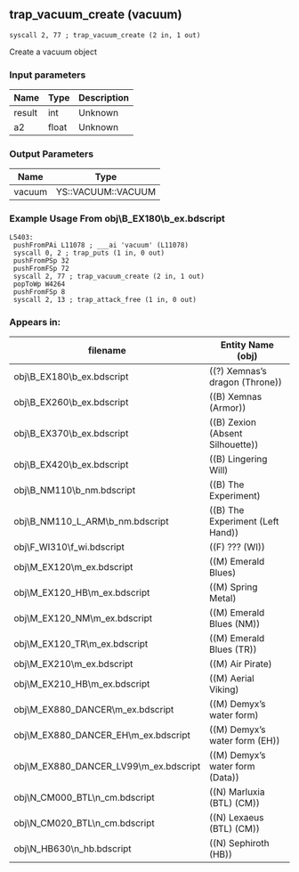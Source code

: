 ## trap_vacuum_create (vacuum)

`syscall 2, 77 ; trap_vacuum_create (2 in, 1 out)`

Create a vacuum object

### Input parameters
| Name | Type | Description
|------|------|------------
| result   | int   | Unknown
| a2   | float   | Unknown


### Output Parameters
| Name | Type
|------|-----
| vacuum   | YS::VACUUM::VACUUM   
### Example Usage From obj\B_EX180\b_ex.bdscript
```plaintext
L5403:
 pushFromPAi L11078 ; ___ai 'vacuum' (L11078)
 syscall 0, 2 ; trap_puts (1 in, 0 out)
 pushFromPSp 32
 pushFromFSp 72
 syscall 2, 77 ; trap_vacuum_create (2 in, 1 out)
 popToWp W4264
 pushFromFSp 8
 syscall 2, 13 ; trap_attack_free (1 in, 0 out)
```


### Appears in:
| filename | Entity Name (obj)
|----------|-------------
| obj\B_EX180\b_ex.bdscript       | ((?) Xemnas’s dragon (Throne))          
| obj\B_EX260\b_ex.bdscript       | ((B) Xemnas (Armor))          
| obj\B_EX370\b_ex.bdscript       | ((B) Zexion (Absent Silhouette))          
| obj\B_EX420\b_ex.bdscript       | ((B) Lingering Will)          
| obj\B_NM110\b_nm.bdscript       | ((B) The Experiment)          
| obj\B_NM110_L_ARM\b_nm.bdscript       | ((B) The Experiment (Left Hand))          
| obj\F_WI310\f_wi.bdscript       | ((F) ??? (WI))          
| obj\M_EX120\m_ex.bdscript       | ((M) Emerald Blues)          
| obj\M_EX120_HB\m_ex.bdscript       | ((M) Spring Metal)          
| obj\M_EX120_NM\m_ex.bdscript       | ((M) Emerald Blues (NM))          
| obj\M_EX120_TR\m_ex.bdscript       | ((M) Emerald Blues (TR))          
| obj\M_EX210\m_ex.bdscript       | ((M) Air Pirate)          
| obj\M_EX210_HB\m_ex.bdscript       | ((M) Aerial Viking)          
| obj\M_EX880_DANCER\m_ex.bdscript       | ((M) Demyx’s water form)          
| obj\M_EX880_DANCER_EH\m_ex.bdscript       | ((M) Demyx’s water form (EH))          
| obj\M_EX880_DANCER_LV99\m_ex.bdscript       | ((M) Demyx’s water form (Data))          
| obj\N_CM000_BTL\n_cm.bdscript       | ((N) Marluxia (BTL) (CM))          
| obj\N_CM020_BTL\n_cm.bdscript       | ((N) Lexaeus (BTL) (CM))          
| obj\N_HB630\n_hb.bdscript       | ((N) Sephiroth (HB))          



